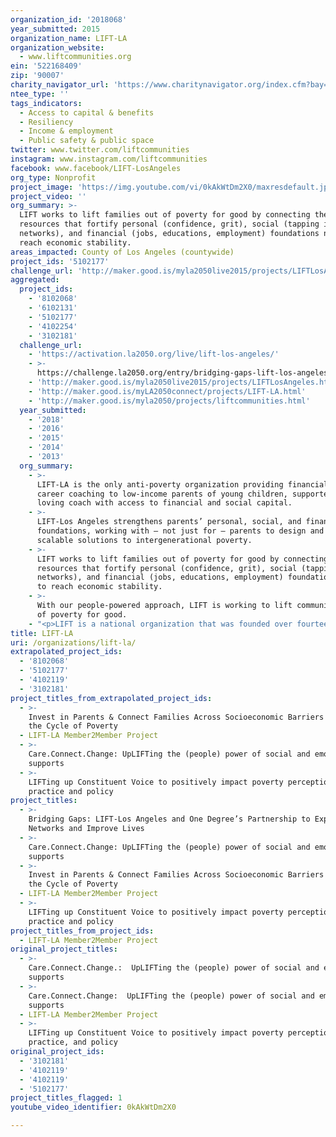 ```yaml
---
organization_id: '2018068'
year_submitted: 2015
organization_name: LIFT-LA
organization_website:
  - www.liftcommunities.org
ein: '522168409'
zip: '90007'
charity_navigator_url: 'https://www.charitynavigator.org/index.cfm?bay=search.profile&ein=522168409'
ntee_type: ''
tags_indicators:
  - Access to capital & benefits
  - Resiliency
  - Income & employment
  - Public safety & public space
twitter: www.twitter.com/liftcommunities
instagram: www.instagram.com/liftcommunities
facebook: www.facebook/LIFT-LosAngeles
org_type: Nonprofit
project_image: 'https://img.youtube.com/vi/0kAkWtDm2X0/maxresdefault.jpg'
project_video: ''
org_summary: >-
  LIFT works to lift families out of poverty for good by connecting them to
  resources that fortify personal (confidence, grit), social (tapping into
  networks), and financial (jobs, educations, employment) foundations needed to
  reach economic stability.
areas_impacted: County of Los Angeles (countywide)
project_ids: '5102177'
challenge_url: 'http://maker.good.is/myla2050live2015/projects/LIFTLosAngeles.html'
aggregated:
  project_ids:
    - '8102068'
    - '6102131'
    - '5102177'
    - '4102254'
    - '3102181'
  challenge_url:
    - 'https://activation.la2050.org/live/lift-los-angeles/'
    - >-
      https://challenge.la2050.org/entry/bridging-gaps-lift-los-angeles-and-one-degrees-partnership-to-expand-networks-and-improve-lives
    - 'http://maker.good.is/myla2050live2015/projects/LIFTLosAngeles.html'
    - 'http://maker.good.is/myLA2050connect/projects/LIFT-LA.html'
    - 'http://maker.good.is/myla2050/projects/liftcommunities.html'
  year_submitted:
    - '2018'
    - '2016'
    - '2015'
    - '2014'
    - '2013'
  org_summary:
    - >-
      LIFT-LA is the only anti-poverty organization providing financial and
      career coaching to low-income parents of young children, supported by a
      loving coach with access to financial and social capital.
    - >-
      LIFT-Los Angeles strengthens parents’ personal, social, and financial
      foundations, working with – not just for – parents to design and implement
      scalable solutions to intergenerational poverty.
    - >-
      LIFT works to lift families out of poverty for good by connecting them to
      resources that fortify personal (confidence, grit), social (tapping into
      networks), and financial (jobs, educations, employment) foundations needed
      to reach economic stability.
    - >-
      With our people-powered approach, LIFT is working to lift communities out
      of poverty for good.
    - "<p>LIFT is a national organization that was founded over fourteen years ago. Since its founding, LIFT has helped over 70,000 low income community members work side by side with volunteer advocates to help them achieve their goals. Today, LIFT operates 11 resource centers in Boston, Chicago, Los Angeles, New York, Philadelphia, and Washington D.C.. Over the last decade, LIFT has established a track record of success in supporting families on their path to economic security. In Fiscal Year 2012, 730 advocates helped 11,000 individuals and families move forward on path to economic self-sufficiency. At a time when the economic climate makes the job market hard to enter, affordable housing hard to find, and resources hard to secure, LIFT is telling a different story for its clients. Last year, LIFT generated $13.7 million in wage increases, tax refunds, public benefits, and housing assistance for its clients, providing $1,245 in value for the average client.</p>\n \n \n  \n \n \n <p>As David Bornstein wrote in the New York Times (January 2012), â€œIf the American Dream is to be resuscitated for many of nationâ€™s poor, there is a great deal that we can learn from LIFT.â€\x9D LIFTâ€™s socially innovative model has received national and local attention\n \n \n -In the NYTimes, Huffington Post, and other publications.\n \n \n -At gatherings of thought leaders like the Milken Global Conference, LA 2050's Meet Up on Income and Employment, and Chicago Ideas.\n \n \n -LIFT ED, Michelle Rhone-Collins, was also able to get a mention of LIFT-LA on HBOâ€™s Enlightened\n \n \n -LIFT-LA has been on KIRN, Persian Radio, is soon to be on KPFK, and has garnered interest from KCRW field reportersâ€”all with the idea of getting the stories of what our clients face daily in order to break the stereotypes and create understanding.</p>\n \n \n  \n \n \n <p>After 5 years of feasibility study, a thorough environmental scan performed by Nike Irvin, and seed funding from the Goldhirsh Foundation, we have recently open up our landmark LA office in January 2013 with a beautiful ceremony held in March 2013.</p>\n \n \n  \n \n \n <p>LIFT-LAâ€™s executive director was able to secure space in the reputable and like-minded Magnolia Place Family Center.</p>\n \n \n  \n \n \n <p>In the year since Michelle has been on board, she has built a strong board including Claire Hoffman, Eric Lodal, Cash Warren, Coddy Johnson, Carrie Southworth, Sonia Isaacs, Tonia Davis, Laura Smolowe, and Michael Muller. Together they have raised over $250,000 before doors opened.</p>\n \n \n  \n \n \n <p>In the 8 weeks that we have been open, we have served 90 clients, and word of mouth has already kicked in with community members hearing about us from their neighbors, in churches, and at community gatherings.</p>\n \n \n  \n \n \n <p>We have already reached our capacity for advocates with volunteers coming from USC, UC Irvine, Azusa Pacific University, University of Phoenix, and Loyola Law School. Several other colleges and universities are seeking to partner with us when we have space to include additional volunteers.</p>"
title: LIFT-LA
uri: /organizations/lift-la/
extrapolated_project_ids:
  - '8102068'
  - '5102177'
  - '4102119'
  - '3102181'
project_titles_from_extrapolated_project_ids:
  - >-
    Invest in Parents & Connect Families Across Socioeconomic Barriers to Break
    the Cycle of Poverty
  - LIFT-LA Member2Member Project
  - >-
    Care.Connect.Change: UpLIFTing the (people) power of social and emotional
    supports
  - >-
    LIFTing up Constituent Voice to positively impact poverty perception
    practice and policy 
project_titles:
  - >-
    Bridging Gaps: LIFT-Los Angeles and One Degree’s Partnership to Expand
    Networks and Improve Lives
  - >-
    Care.Connect.Change: UpLIFTing the (people) power of social and emotional
    supports
  - >-
    Invest in Parents & Connect Families Across Socioeconomic Barriers to Break
    the Cycle of Poverty
  - LIFT-LA Member2Member Project
  - >-
    LIFTing up Constituent Voice to positively impact poverty perception
    practice and policy 
project_titles_from_project_ids:
  - LIFT-LA Member2Member Project
original_project_titles:
  - >-
    Care.Connect.Change.:  UpLIFTing the (people) power of social and emotional
    supports
  - >-
    Care.Connect.Change:  UpLIFTing the (people) power of social and emotional
    supports
  - LIFT-LA Member2Member Project
  - >-
    LIFTing up Constituent Voice to positively impact poverty perception,
    practice, and policy 
original_project_ids:
  - '3102181'
  - '4102119'
  - '4102119'
  - '5102177'
project_titles_flagged: 1
youtube_video_identifier: 0kAkWtDm2X0

---
```

